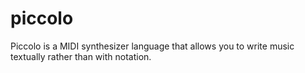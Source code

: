 # piccolo

Piccolo is a MIDI synthesizer language that allows you to write music textually
rather than with notation.

